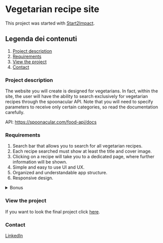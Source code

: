 # Vegetarian recipe site

This project was started with [Start2Impact](https://www.start2impact.it/).

## Legenda dei contenuti
1. [Project description](#description)
2. [Requirements](#req)
3. [View the project](#project)
4. [Contact](#contact)


### Project description
<a name="description"></a>

The website you will create is designed for vegetarians. In fact, within the site, the user will have the ability to search exclusively for vegetarian recipes through the spoonacular API. Note that you will need to specify parameters to receive only certain categories, so read the documentation carefully.

API: https://spoonacular.com/food-api/docs


### Requirements
<a name="req"></a>
1) Search bar that allows you to search for all vegetarian recipes.
2) Each recipe searched must show at least the title and cover image.
3) Clicking on a recipe will take you to a dedicated page, where further information will be shown.
4) Simple and easy to use UI and UX.
5) Organized and understandable app structure.
6) Responsive design.

<details>
<summary>Bonus</summary>
Use these technologies:
1) React Router
2) Axios
3) React Hooks
4) Redux or Context API
</details>

### View the project
<a name="project"></a>

If you want to look the final project click [here](https://vegetarian-recipes-ac5f3.web.app/).


### Contact
<a name="contact"></a>

[LinkedIn](https://www.linkedin.com/in/camilla-tofani-3b284a103/)


